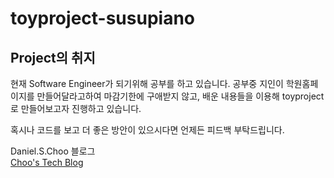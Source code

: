 # toyproject-susupiano
## Project의 취지
현재 Software Engineer가 되기위해 공부를 하고 있습니다.
공부중 지인이 학원홈페이지를 만들어달라고하여
마감기한에 구애받지 않고, 배운 내용들을 이용해
toyproject로 만들어보고자 진행하고 있습니다. <br>

혹시나 코드를 보고 더 좋은 방안이 있으시다면
언제든 피드백 부탁드립니다. <br>

Daniel.S.Choo 블로그 <br>
[Choo's Tech Blog](https://sungyeop.kr/)
